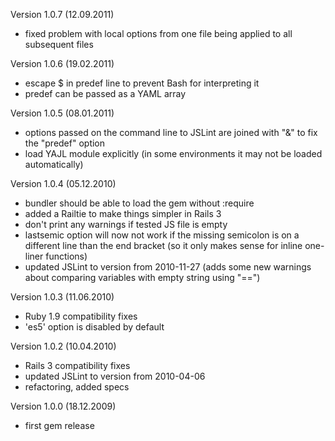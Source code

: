Version 1.0.7 (12.09.2011)

* fixed problem with local options from one file being applied to all subsequent files

Version 1.0.6 (19.02.2011)

* escape $ in predef line to prevent Bash for interpreting it
* predef can be passed as a YAML array

Version 1.0.5 (08.01.2011)

* options passed on the command line to JSLint are joined with "&" to fix the "predef" option
* load YAJL module explicitly (in some environments it may not be loaded automatically)

Version 1.0.4 (05.12.2010)

* bundler should be able to load the gem without :require
* added a Railtie to make things simpler in Rails 3
* don't print any warnings if tested JS file is empty
* lastsemic option will now not work if the missing semicolon is on a different line than the end bracket (so it only
  makes sense for inline one-liner functions)
* updated JSLint to version from 2010-11-27 (adds some new warnings about comparing variables with empty string using
  "==")

Version 1.0.3 (11.06.2010)

* Ruby 1.9 compatibility fixes
* 'es5' option is disabled by default

Version 1.0.2 (10.04.2010)

* Rails 3 compatibility fixes
* updated JSLint to version from 2010-04-06
* refactoring, added specs

Version 1.0.0 (18.12.2009)

* first gem release
